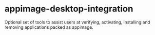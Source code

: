 # appimage-desktop-integration
Optional set of tools to assist users at verifying, activating, installing and removing applications packed as appimage.
